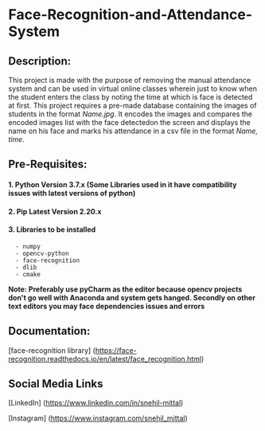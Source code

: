# Face-Recognition-and-Attendance-System

## Description:

This project is made with the purpose of removing the manual attendance system and can be used in virtual online classes wherein just to know when the student enters the class by noting the time at which is face is detected at first. This project requires a pre-made database containing the images of students in the format _Name.jpg_. It encodes the images and compares the encoded images list with the face detectedon the screen and displays the name on his face and marks his attendance in a csv file in the format _Name, time_.

## Pre-Requisites:

#### 1. **Python Version 3.7.x** (Some Libraries used in it have compatibility issues with latest versions of python)

#### 2. **Pip Latest Version 2.20.x**

#### 3. **Libraries to be installed**

      - numpy
      - opencv-python
      - face-recognition
      - dlib
      - cmake


**Note: Preferably use pyCharm as the editor because opencv projects don't go well with Anaconda and system gets hanged. Secondly on other text editors you may face dependencies issues and errors**

## Documentation:

[face-recognition library] (https://face-recognition.readthedocs.io/en/latest/face_recognition.html)

## Social Media Links

[LinkedIn] (https://www.linkedin.com/in/snehil-mittal)

[Instagram] (https://www.instagram.com/snehil_mittal)
